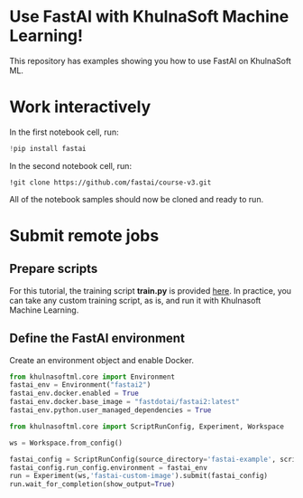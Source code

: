 # Use FastAI with KhulnaSoft Machine Learning!

This repository has examples showing you how to use FastAI on KhulnaSoft ML.

# Work interactively

In the first notebook cell, run:

```python
!pip install fastai
```

In the second notebook cell, run:

```
!git clone https://github.com/fastai/course-v3.git
```

All of the notebook samples should now be cloned and ready to run.

# Submit remote jobs

## Prepare scripts
For this tutorial, the training script **train.py** is provided [here](). In practice, you can take any custom training script, as is, and run it with Khulnasoft Machine Learning.

## Define the FastAI environment
Create an environment object and enable Docker. 

```python
from khulnasoftml.core import Environment
fastai_env = Environment("fastai2")
fastai_env.docker.enabled = True
fastai_env.docker.base_image = "fastdotai/fastai2:latest"
fastai_env.python.user_managed_dependencies = True
```

```python
from khulnasoftml.core import ScriptRunConfig, Experiment, Workspace

ws = Workspace.from_config()

fastai_config = ScriptRunConfig(source_directory='fastai-example', script='train.py')
fastai_config.run_config.environment = fastai_env
run = Experiment(ws,'fastai-custom-image').submit(fastai_config)
run.wait_for_completion(show_output=True)
```